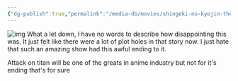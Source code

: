 ```yaml
---
{"dg-publish":true,"permalink":"/media-db/movies/shingeki-no-kyojin-the-final-season-kanketsu-hen-2023/","title":"Shingeki no Kyojin: The Final Season - Kanketsu-hen","tags":["mediaDB/tv/movie"],"noteIcon":""}
---
```


![img](https://cdn.myanimelist.net/images/anime/1279/131078.jpg)
What a let down, I have no words to describe how disappointing this was. It just felt like there were a lot of plot holes in that story now. I just hate that such an amazing show had this awful ending to it.

Attack on titan will be one of the greats in anime industry but not for it's ending that's for sure